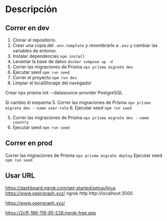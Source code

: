# Descripción



## Correr en dev


1. Clonar el repositorio.
2. Crear una copia del ```.env.template``` y renombrarlo a ```.env``` y cambiar las variables de entorno.
3. Instalar dependencias ```npm install```
4. Levantar la base de datos ```docker compose up -d```
5. Correr las migraciones de Prisma ```npx prisma migrate dev```
6. Ejecutar seed ```npm run seed```
7. Correr el proyecto ```npm run dev```
8. Limpiar el localStorage del navegador

Crear
npx prisma init --datasource-provider PostgreSQL

Si cambio el esquema
5. Correr las migraciones de Prisma ```npx prisma migrate dev --name user-role```
6. Ejecutar seed ```npm run seed```

5. Correr las migraciones de Prisma ```npx prisma migrate dev --name country```
6. Ejecutar seed ```npm run seed```

## Correr en prod
Correr las migraciones de Prisma ```npx prisma migrate deploy```
Ejecutar seed ```npm run seed```

## Usar URL
https://dashboard.ngrok.com/get-started/setup/linux
https://www.opengraph.xyz/
ngrok http http://localhost:3000

https://www.opengraph.xyz/

https://2cff-186-116-85-228.ngrok-free.app
